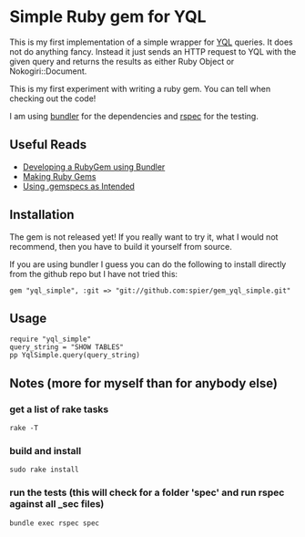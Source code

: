 # Simple Ruby gem for YQL

This is my first implementation of a simple wrapper for [YQL][yql] queries. It does not do anything fancy. Instead it just sends an HTTP request to YQL with the given query and returns the results as either Ruby Object or Nokogiri::Document.

This is my first experiment with writing a ruby gem. You can tell when checking out the code!

I am using [bundler][bundler] for the dependencies and [rspec][RSpec] for the testing.


## Useful Reads
* [Developing a RubyGem using Bundler](https://github.com/radar/guides/blob/master/gem-development.md)
* [Making Ruby Gems](http://timelessrepo.com/making-ruby-gems)
* [Using .gemspecs as Intended](http://yehudakatz.com/2010/04/02/using-gemspecs-as-intended/)


## Installation

The gem is not released yet!
If you really want to try it, what I would not recommend, then you have to build it yourself from source.

If you are using bundler I guess you can do the following to install directly from the github repo but I have not tried this:

	gem "yql_simple", :git => "git://github.com:spier/gem_yql_simple.git"
	

## Usage

	require "yql_simple"
	query_string = "SHOW TABLES"
	pp YqlSimple.query(query_string)


## Notes (more for myself than for anybody else)

### get a list of rake tasks

	rake -T

### build and install

	sudo rake install

### run the tests (this will check for a folder 'spec' and run rspec against all _sec files)

	bundle exec rspec spec



[bundler]: http://gembundler.com/
[rspec]: http://relishapp.com/rspec
[yql]: http://developer.yahoo.com/yql/